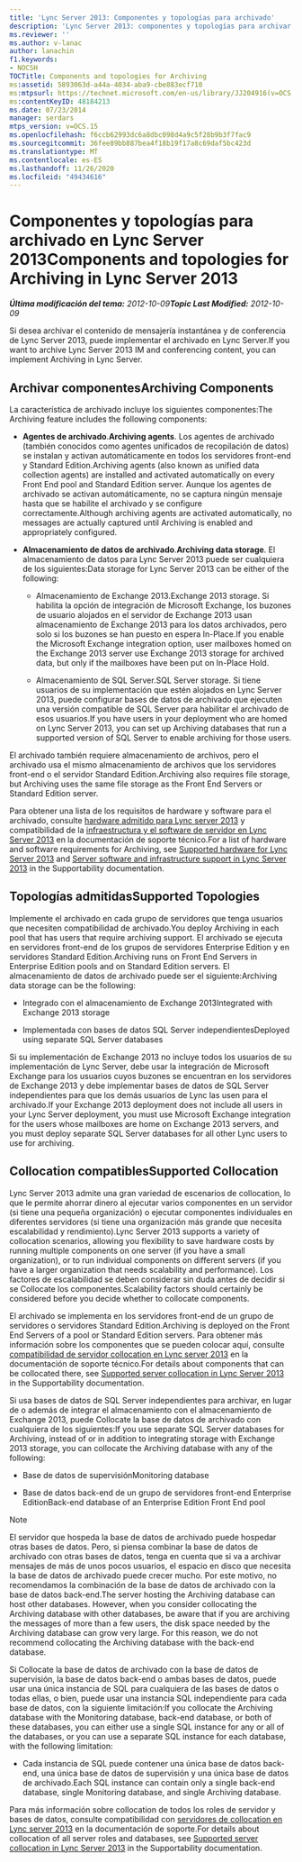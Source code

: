 ```yaml
---
title: 'Lync Server 2013: Componentes y topologías para archivado'
description: 'Lync Server 2013: componentes y topologías para archivar.'
ms.reviewer: ''
ms.author: v-lanac
author: lanachin
f1.keywords:
- NOCSH
TOCTitle: Components and topologies for Archiving
ms:assetid: 5893063d-a44a-4034-aba9-cbe883ecf710
ms:mtpsurl: https://technet.microsoft.com/en-us/library/JJ204916(v=OCS.15)
ms:contentKeyID: 48184213
ms.date: 07/23/2014
manager: serdars
mtps_version: v=OCS.15
ms.openlocfilehash: f6ccb62993dc6a8dbc098d4a9c5f28b9b3f7fac9
ms.sourcegitcommit: 36fee89bb887bea4f18b19f17a8c69daf5bc423d
ms.translationtype: MT
ms.contentlocale: es-ES
ms.lasthandoff: 11/26/2020
ms.locfileid: "49434616"
---
```

# <a name="components-and-topologies-for-archiving-in-lync-server-2013"></a><span data-ttu-id="11426-103">Componentes y topologías para archivado en Lync Server 2013</span><span class="sxs-lookup"><span data-stu-id="11426-103">Components and topologies for Archiving in Lync Server 2013</span></span>

<div data-xmlns="http://www.w3.org/1999/xhtml">

<div class="topic" data-xmlns="http://www.w3.org/1999/xhtml" data-msxsl="urn:schemas-microsoft-com:xslt" data-cs="https://msdn.microsoft.com/">

<div data-asp="https://msdn2.microsoft.com/asp">



</div>

<div id="mainSection">

<div id="mainBody"><span data-ttu-id="11426-104">

<span> </span></span><span class="sxs-lookup"><span data-stu-id="11426-104">

<span> </span></span></span>

<span data-ttu-id="11426-105">_**Última modificación del tema:** 2012-10-09_</span><span class="sxs-lookup"><span data-stu-id="11426-105">_**Topic Last Modified:** 2012-10-09_</span></span>

<span data-ttu-id="11426-106">Si desea archivar el contenido de mensajería instantánea y de conferencia de Lync Server 2013, puede implementar el archivado en Lync Server.</span><span class="sxs-lookup"><span data-stu-id="11426-106">If you want to archive Lync Server 2013 IM and conferencing content, you can implement Archiving in Lync Server.</span></span>

<div>

## <a name="archiving-components"></a><span data-ttu-id="11426-107">Archivar componentes</span><span class="sxs-lookup"><span data-stu-id="11426-107">Archiving Components</span></span>

<span data-ttu-id="11426-108">La característica de archivado incluye los siguientes componentes:</span><span class="sxs-lookup"><span data-stu-id="11426-108">The Archiving feature includes the following components:</span></span>

  - <span data-ttu-id="11426-109">**Agentes de archivado**.</span><span class="sxs-lookup"><span data-stu-id="11426-109">**Archiving agents**.</span></span> <span data-ttu-id="11426-110">Los agentes de archivado (también conocidos como agentes unificados de recopilación de datos) se instalan y activan automáticamente en todos los servidores front-end y Standard Edition.</span><span class="sxs-lookup"><span data-stu-id="11426-110">Archiving agents (also known as unified data collection agents) are installed and activated automatically on every Front End pool and Standard Edition server.</span></span> <span data-ttu-id="11426-111">Aunque los agentes de archivado se activan automáticamente, no se captura ningún mensaje hasta que se habilite el archivado y se configure correctamente.</span><span class="sxs-lookup"><span data-stu-id="11426-111">Although archiving agents are activated automatically, no messages are actually captured until Archiving is enabled and appropriately configured.</span></span>

  - <span data-ttu-id="11426-112">**Almacenamiento de datos de archivado**.</span><span class="sxs-lookup"><span data-stu-id="11426-112">**Archiving data storage**.</span></span> <span data-ttu-id="11426-113">El almacenamiento de datos para Lync Server 2013 puede ser cualquiera de los siguientes:</span><span class="sxs-lookup"><span data-stu-id="11426-113">Data storage for Lync Server 2013 can be either of the following:</span></span>
    
      - <span data-ttu-id="11426-114">Almacenamiento de Exchange 2013.</span><span class="sxs-lookup"><span data-stu-id="11426-114">Exchange 2013 storage.</span></span> <span data-ttu-id="11426-115">Si habilita la opción de integración de Microsoft Exchange, los buzones de usuario alojados en el servidor de Exchange 2013 usan almacenamiento de Exchange 2013 para los datos archivados, pero solo si los buzones se han puesto en espera In-Place.</span><span class="sxs-lookup"><span data-stu-id="11426-115">If you enable the Microsoft Exchange integration option, user mailboxes homed on the Exchange 2013 server use Exchange 2013 storage for archived data, but only if the mailboxes have been put on In-Place Hold.</span></span>
    
      - <span data-ttu-id="11426-116">Almacenamiento de SQL Server.</span><span class="sxs-lookup"><span data-stu-id="11426-116">SQL Server storage.</span></span> <span data-ttu-id="11426-117">Si tiene usuarios de su implementación que estén alojados en Lync Server 2013, puede configurar bases de datos de archivado que ejecuten una versión compatible de SQL Server para habilitar el archivado de esos usuarios.</span><span class="sxs-lookup"><span data-stu-id="11426-117">If you have users in your deployment who are homed on Lync Server 2013, you can set up Archiving databases that run a supported version of SQL Server to enable archiving for those users.</span></span>

<span data-ttu-id="11426-118">El archivado también requiere almacenamiento de archivos, pero el archivado usa el mismo almacenamiento de archivos que los servidores front-end o el servidor Standard Edition.</span><span class="sxs-lookup"><span data-stu-id="11426-118">Archiving also requires file storage, but Archiving uses the same file storage as the Front End Servers or Standard Edition server.</span></span>

<span data-ttu-id="11426-119">Para obtener una lista de los requisitos de hardware y software para el archivado, consulte [hardware admitido para Lync server 2013](lync-server-2013-supported-hardware.md) y compatibilidad de la [infraestructura y el software de servidor en Lync Server 2013](lync-server-2013-server-software-and-infrastructure-support.md) en la documentación de soporte técnico.</span><span class="sxs-lookup"><span data-stu-id="11426-119">For a list of hardware and software requirements for Archiving, see [Supported hardware for Lync Server 2013](lync-server-2013-supported-hardware.md) and [Server software and infrastructure support in Lync Server 2013](lync-server-2013-server-software-and-infrastructure-support.md) in the Supportability documentation.</span></span>

</div>

<div>

## <a name="supported-topologies"></a><span data-ttu-id="11426-120">Topologías admitidas</span><span class="sxs-lookup"><span data-stu-id="11426-120">Supported Topologies</span></span>

<span data-ttu-id="11426-121">Implemente el archivado en cada grupo de servidores que tenga usuarios que necesiten compatibilidad de archivado.</span><span class="sxs-lookup"><span data-stu-id="11426-121">You deploy Archiving in each pool that has users that require archiving support.</span></span> <span data-ttu-id="11426-122">El archivado se ejecuta en servidores front-end de los grupos de servidores Enterprise Edition y en servidores Standard Edition.</span><span class="sxs-lookup"><span data-stu-id="11426-122">Archiving runs on Front End Servers in Enterprise Edition pools and on Standard Edition servers.</span></span> <span data-ttu-id="11426-123">El almacenamiento de datos de archivado puede ser el siguiente:</span><span class="sxs-lookup"><span data-stu-id="11426-123">Archiving data storage can be the following:</span></span>

  - <span data-ttu-id="11426-124">Integrado con el almacenamiento de Exchange 2013</span><span class="sxs-lookup"><span data-stu-id="11426-124">Integrated with Exchange 2013 storage</span></span>

  - <span data-ttu-id="11426-125">Implementada con bases de datos SQL Server independientes</span><span class="sxs-lookup"><span data-stu-id="11426-125">Deployed using separate SQL Server databases</span></span>

<span data-ttu-id="11426-126">Si su implementación de Exchange 2013 no incluye todos los usuarios de su implementación de Lync Server, debe usar la integración de Microsoft Exchange para los usuarios cuyos buzones se encuentran en los servidores de Exchange 2013 y debe implementar bases de datos de SQL Server independientes para que los demás usuarios de Lync las usen para el archivado.</span><span class="sxs-lookup"><span data-stu-id="11426-126">If your Exchange 2013 deployment does not include all users in your Lync Server deployment, you must use Microsoft Exchange integration for the users whose mailboxes are home on Exchange 2013 servers, and you must deploy separate SQL Server databases for all other Lync users to use for archiving.</span></span>

</div>

<div>

## <a name="supported-collocation"></a><span data-ttu-id="11426-127">Collocation compatibles</span><span class="sxs-lookup"><span data-stu-id="11426-127">Supported Collocation</span></span>

<span data-ttu-id="11426-128">Lync Server 2013 admite una gran variedad de escenarios de collocation, lo que le permite ahorrar dinero al ejecutar varios componentes en un servidor (si tiene una pequeña organización) o ejecutar componentes individuales en diferentes servidores (si tiene una organización más grande que necesita escalabilidad y rendimiento).</span><span class="sxs-lookup"><span data-stu-id="11426-128">Lync Server 2013 supports a variety of collocation scenarios, allowing you flexibility to save hardware costs by running multiple components on one server (if you have a small organization), or to run individual components on different servers (if you have a larger organization that needs scalability and performance).</span></span> <span data-ttu-id="11426-129">Los factores de escalabilidad se deben considerar sin duda antes de decidir si se Collocate los componentes.</span><span class="sxs-lookup"><span data-stu-id="11426-129">Scalability factors should certainly be considered before you decide whether to collocate components.</span></span>

<span data-ttu-id="11426-130">El archivado se implementa en los servidores front-end de un grupo de servidores o servidores Standard Edition.</span><span class="sxs-lookup"><span data-stu-id="11426-130">Archiving is deployed on the Front End Servers of a pool or Standard Edition servers.</span></span> <span data-ttu-id="11426-131">Para obtener más información sobre los componentes que se pueden colocar aquí, consulte [compatibilidad de servidor collocation en Lync server 2013](lync-server-2013-supported-server-collocation.md) en la documentación de soporte técnico.</span><span class="sxs-lookup"><span data-stu-id="11426-131">For details about components that can be collocated there, see [Supported server collocation in Lync Server 2013](lync-server-2013-supported-server-collocation.md) in the Supportability documentation.</span></span>

<span data-ttu-id="11426-132">Si usa bases de datos de SQL Server independientes para archivar, en lugar de o además de integrar el almacenamiento con el almacenamiento de Exchange 2013, puede Collocate la base de datos de archivado con cualquiera de los siguientes:</span><span class="sxs-lookup"><span data-stu-id="11426-132">If you use separate SQL Server databases for Archiving, instead of or in addition to integrating storage with Exchange 2013 storage, you can collocate the Archiving database with any of the following:</span></span>

  - <span data-ttu-id="11426-133">Base de datos de supervisión</span><span class="sxs-lookup"><span data-stu-id="11426-133">Monitoring database</span></span>

  - <span data-ttu-id="11426-134">Base de datos back-end de un grupo de servidores front-end Enterprise Edition</span><span class="sxs-lookup"><span data-stu-id="11426-134">Back-end database of an Enterprise Edition Front End pool</span></span>

<div>


> [!NOTE]  
> <span data-ttu-id="11426-p108">El servidor que hospeda la base de datos de archivado puede hospedar otras bases de datos. Pero, si piensa combinar la base de datos de archivado con otras bases de datos, tenga en cuenta que si va a archivar mensajes de más de unos pocos usuarios, el espacio en disco que necesita la base de datos de archivado puede crecer mucho. Por este motivo, no recomendamos la combinación de la base de datos de archivado con la base de datos back-end.</span><span class="sxs-lookup"><span data-stu-id="11426-p108">The server hosting the Archiving database can host other databases. However, when you consider collocating the Archiving database with other databases, be aware that if you are archiving the messages of more than a few users, the disk space needed by the Archiving database can grow very large. For this reason, we do not recommend collocating the Archiving database with the back-end database.</span></span>



</div>

<span data-ttu-id="11426-138">Si Collocate la base de datos de archivado con la base de datos de supervisión, la base de datos back-end o ambas bases de datos, puede usar una única instancia de SQL para cualquiera de las bases de datos o todas ellas, o bien, puede usar una instancia SQL independiente para cada base de datos, con la siguiente limitación:</span><span class="sxs-lookup"><span data-stu-id="11426-138">If you collocate the Archiving database with the Monitoring database, back-end database, or both of these databases, you can either use a single SQL instance for any or all of the databases, or you can use a separate SQL instance for each database, with the following limitation:</span></span>

  - <span data-ttu-id="11426-139">Cada instancia de SQL puede contener una única base de datos back-end, una única base de datos de supervisión y una única base de datos de archivado.</span><span class="sxs-lookup"><span data-stu-id="11426-139">Each SQL instance can contain only a single back-end database, single Monitoring database, and single Archiving database.</span></span>

<span data-ttu-id="11426-140">Para más información sobre collocation de todos los roles de servidor y bases de datos, consulte compatibilidad con [servidores de collocation en Lync server 2013](lync-server-2013-supported-server-collocation.md) en la documentación de soporte.</span><span class="sxs-lookup"><span data-stu-id="11426-140">For details about collocation of all server roles and databases, see [Supported server collocation in Lync Server 2013](lync-server-2013-supported-server-collocation.md) in the Supportability documentation.</span></span>

<span data-ttu-id="11426-141"></div>

</div>

<span> </span>

</div>

</div>

</span><span class="sxs-lookup"><span data-stu-id="11426-141"></div>

</div>

<span> </span>

</div>

</div>

</span></span></div>

